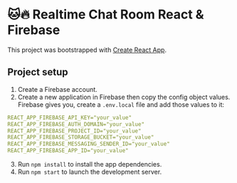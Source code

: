 # 🐱🔥 Realtime Chat Room React & Firebase

This project was bootstrapped with [Create React App](https://github.com/facebook/create-react-app).

## Project setup
1. Create a Firebase account.
2. Create a new application in Firebase then copy the config object values. Firebase gives you, create a `.env.local` file and add those values to it:

```yaml
REACT_APP_FIREBASE_API_KEY="your_value"
REACT_APP_FIREBASE_AUTH_DOMAIN="your_value"
REACT_APP_FIREBASE_PROJECT_ID="your_value"
REACT_APP_FIREBASE_STORAGE_BUCKET="your_value"
REACT_APP_FIREBASE_MESSAGING_SENDER_ID="your_value"
REACT_APP_FIREBASE_APP_ID="your_value"
```
3. Run `npm install` to install the app dependencies.
4. Run `npm start` to launch the development server.